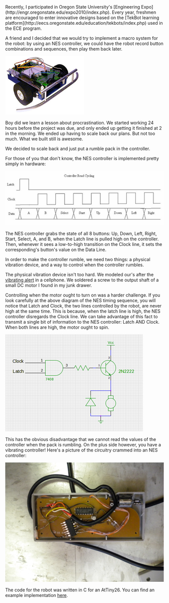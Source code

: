 <meta name="keywords" content="OSU,AVR,NES"/>
Recently, I participated in Oregon State University's [Engineering
Expo](http://engr.oregonstate.edu/expo2010/index.php). Every year,
freshmen are encouraged to enter innovative designs based on the
[TekBot learning
platform](http://eecs.oregonstate.edu/education/tekbots/index.php)
used in the ECE program.

A friend and I decided that we would try to implement a macro system
for the robot: by using an NES controller, we could have the robot
record button combinations and sequences, then play them back later.

![tekkit](tekkit.jpg)

<a name='more'></a>Boy did we learn a lesson about procrastination. We started working 24
hours before the project was due, and only ended up getting it
finished at 2 in the morning. We ended up having to scale back our
plans. But not too much. What we built still is awesome.

We decided to scale back and just put a rumble pack in the controller.

For those of you that don't know, the NES controller is implemented
pretty simply in hardware:

![NES Controller waveform](neswaveform.jpg)

The NES controller grabs the state of all 8 buttons: Up, Down, Left,
Right, Start, Select, A, and B, when the Latch line is pulled high on
the controller. Then, whenever it sees a low-to-high transition on the
Clock line, it sets the corresponding's button's value on the Data
Line.</p> In order to make the controller rumble, we need two things:
a physical vibration device, and a way to control when the controller
rumbles.

The physical vibration device isn't too hard. We modeled our's after
the [vibrating alert](http://en.wikipedia.org/wiki/Vibrating_alert) in
a cellphone. We soldered a screw to the output shaft of a small DC
motor I found in my junk drawer.

Controlling when the motor ought to turn on was a harder challenge. If
you look carefully at the above diagram of the NES timing sequence,
you will notice that Latch and Clock, the two lines controlled by the
robot, are never high at the same time. This is because, when the
latch line is high, the NES controller disregards the Clock line. We
can take advantage of this fact to transmit a single bit of
information to the NES controller: Latch AND Clock. When both lines
are high, the motor ought to spin.

![Schematic for NES vibrator circuit](nesschem.png)

This has the obvious disadvantage that we cannot read the values of
the controller when the pack is rumbling. On the plus side however,
you have a vibrating controller!  Here's a picture of the circuitry
crammed into an NES controller:

![Implemented Rumble Pak](DSCN0156.jpg)

The code for the robot was written in C for an AtTiny26. You can find
an example implementation [here](nessample.c).
